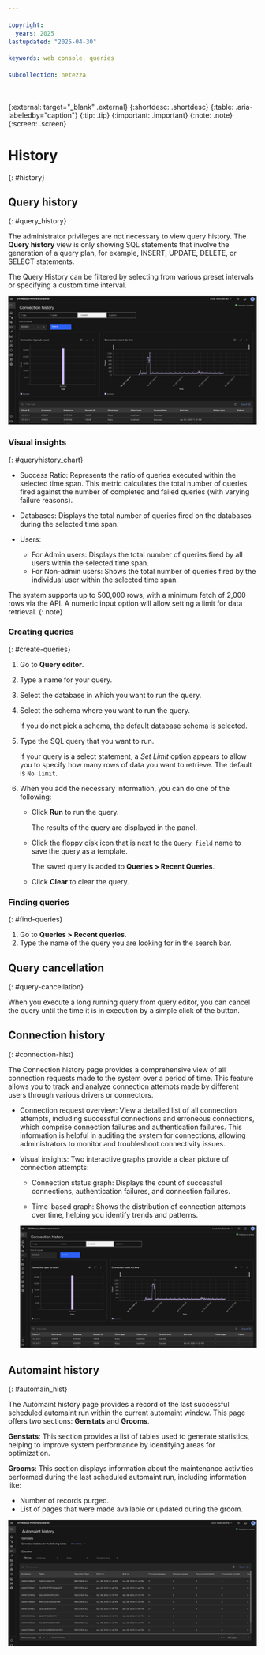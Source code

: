 ```yaml
---

copyright:
  years: 2025
lastupdated: "2025-04-30"

keywords: web console, queries

subcollection: netezza

---
```


{:external: target="_blank" .external}
{:shortdesc: .shortdesc}
{:table: .aria-labeledby="caption"}
{:tip: .tip}
{:important: .important}
{:note: .note}
{:screen: .screen}

# History
{: #history}

## Query history
{: #query_history}

The administrator privileges are not necessary to view query history. The **Query history** view is only showing SQL statements that involve the generation of a query plan, for example, INSERT, UPDATE, DELETE, or SELECT statements.

The Query History can be filtered by selecting from various preset intervals or specifying a custom time interval.

![Connection history image](images/Connectionhistory.png "Connection history")

### Visual insights
{: #queryhistory_chart}

- Success Ratio: Represents the ratio of queries executed within the selected time span. This metric calculates the total number of queries fired against the number of completed and failed queries (with varying failure reasons).
- Databases: Displays the total number of queries fired on the databases during the selected time span.
- Users:

   - For Admin users: Displays the total number of queries fired by all users within the selected time span.
   - For Non-admin users: Shows the total number of queries fired by the individual user within the selected time span.

The system supports up to 500,000 rows, with a minimum fetch of 2,000 rows via the API. A numeric input option will allow setting a limit for data retrieval.
{: note}

### Creating queries
{: #create-queries}

1. Go to **Query editor**.
1. Type a name for your query.
1. Select the database in which you want to run the query.
1. Select the schema where you want to run the query.

   If you do not pick a schema, the default database schema is selected.

1. Type the SQL query that you want to run.

   If your query is a select statement, a *Set Limit* option appears to allow you to specify how many rows of data you want to retrieve. The default is `No limit`.

1. When you add the necessary information, you can do one of the following:

   - Click **Run** to run the query.

     The results of the query are displayed in the panel.

   - Click the floppy disk icon that is next to the `Query field` name to save the query as a template.

     The saved query is added to **Queries > Recent Queries**.

   - Click **Clear** to clear the query.

### Finding queries
{: #find-queries}

1. Go to **Queries > Recent queries**.
1. Type the name of the query you are looking for in the search bar.






## Query cancellation
{: #query-cancellation}

When you execute a long running query from query editor, you can cancel the query until the time it is in execution by a simple click of the button.


## Connection history
{: #connection-hist}

The Connection history page provides a comprehensive view of all connection requests made to the system over a period of time. This feature allows you to track and analyze connection attempts made by different users through various drivers or connectors.

- Connection request overview: View a detailed list of all connection attempts, including successful connections and erroneous connections, which comprise connection failures and authentication failures. This information is helpful in auditing the system for connections, allowing administrators to monitor and troubleshoot connectivity issues.

- Visual insights: Two interactive graphs provide a clear picture of connection attempts:

   - Connection status graph: Displays the count of successful connections, authentication failures, and connection failures.

   - Time-based graph: Shows the distribution of connection attempts over time, helping you identify trends and patterns.

  ![Connection history image](images/Connectionhistory.png "Connection history")

## Automaint history
{: #automain_hist}

The Automaint history page provides a record of the last successful scheduled automaint run within the current automaint window. This page offers two sections: **Genstats** and **Grooms**.

**Genstats**: This section provides a list of tables used to generate statistics, helping to improve system performance by identifying areas for optimization.

**Grooms**: This section displays information about the maintenance activities performed during the last scheduled automaint run, including information like:

- Number of records purged.
- List of pages that were made available or updated during the groom.

 ![Automaint history image](images/automainthistory.png "Automaint history")

